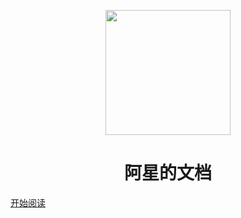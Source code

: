 <p align="center">
<img src="http://s9.rr.itc.cn/r/wapChange/20165_26_22/a3vzgk2922465644352.jpg" width="200" height="200"/>
</p>
<h1 align="center">阿星的文档</h1>

[开始阅读](README.md)




